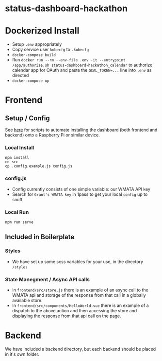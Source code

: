 # status-dashboard-hackathon

# Dockerized Install
* Setup `.env` appropriately
* Copy service user `kubecfg` to `.kubecfg`
* `docker-compose build`
* Run `docker run --rm --env-file .env -it --entrypoint /app/authorize.sh status-dashboard-hackathon_calendar` to authorize calendar app for OAuth and paste the `GCAL_TOKEN=...` line into `.env` as directed
* `docker-compose up`

# Frontend

## Setup / Config 
See [here](kiosk/README.md) for scripts to automate installing the dashboard (both frontend and backend) onto a Raspberry Pi or similar device.

### Local Install

```
npm install
cd src
cp .config.example.js config.js
```

### config.js
- Config currently consists of one simple variable: our WMATA API key
- Search for `Grant's WMATA key` in 1pass to get your local `config` up to snuff

### Local Run

`npm run serve`

## Included in Boilerplate

### Styles
- We have set up some scss variables for your use, in the directory `/styles`

### State Manegment / Async API calls
- In `frontend/src/store.js` there is an example of an async call to the WMATA api and storage of the response from that call in a globally available store. 
- In `frontend/src/components/HelloWorld.vue` there is an example of a dispatch to the above action and then accessing the store and displaying the response from that api call on the page. 

# Backend
We have included a backend directory, but each backend should be placed in it's own folder. 
